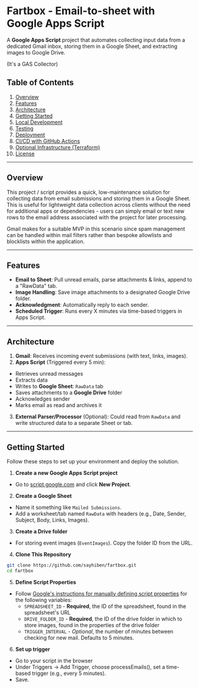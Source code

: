 # Fartbox - Email-to-sheet with Google Apps Script

A **Google Apps Script** project that automates collecting input data from a dedicated Gmail inbox, storing them in a Google Sheet, and extracting images to Google Drive.

(It's a GAS Collector)

## Table of Contents

1. [Overview](#overview)
2. [Features](#features)
3. [Architecture](#architecture)
4. [Getting Started](#getting-started)
5. [Local Development](#local-development)
6. [Testing](#testing)
7. [Deployment](#deployment)
8. [CI/CD with GitHub Actions](#cicd-with-github-actions)
9. [Optional Infrastructure (Terraform)](#optional-infrastructure-terraform)
10. [License](#license)

---

## Overview

This project / script provides a quick, low-maintenance solution for collecting data from email submissions and storing them in a Google Sheet. This is useful for lightweight data collection across clients without the need for additional apps or dependencies - users can simply email or text new rows to the email address associated with the project for later processing.

Gmail makes for a suitable MVP in this scenario since spam management can be handled within mail filters rather than bespoke allowlists and blocklists within the application.

---

## Features

- **Email to Sheet**: Pull unread emails, parse attachments & links, append to a "RawData" tab.
- **Image Handling**: Save image attachments to a designated Google Drive folder.
- **Acknowledgment**: Automatically reply to each sender.
- **Scheduled Trigger**: Runs every X minutes via time-based triggers in Apps Script.

---

## Architecture

1. **Gmail**: Receives incoming event submissions (with text, links, images).
2. **Apps Script** (Triggered every 5 min):
  - Retrieves unread messages
  - Extracts data
  - Writes to **Google Sheet**: `RawData` tab
  - Saves attachments to a **Google Drive** folder
  - Acknowledges sender
  - Marks email as read and archives it
3. **External Parser/Processor** (Optional): Could read from `RawData` and write structured data to a separate Sheet or tab.

---

## Getting Started

Follow these steps to set up your environment and deploy the solution.

1. **Create a new Google Apps Script project**  
  - Go to [script.google.com](https://script.google.com) and click **New Project**.  
2. **Create a Google Sheet**  
  - Name it something like `Mailed Submissions`.
  - Add a worksheet/tab named `RawData` with headers (e.g., Date, Sender, Subject, Body, Links, Images).
3. **Create a Drive folder**  
  - For storing event images (`EventImages`). Copy the folder ID from the URL.
4. **Clone This Repository**  
  ```bash
  git clone https://github.com/sayhiben/fartbox.git
  cd fartbox
  ```
5. **Define Script Properties**
  - Follow [Google's instructions for manually defining script properties](https://developers.google.com/apps-script/guides/properties#manage_script_properties_manually) for the following variables:
    - `SPREADSHEET_ID` - **Required**, the ID of the spreadsheet, found in the spreadsheet's URL
    - `DRIVE_FOLDER_ID` - **Required**, the ID of the drive folder in which to store images, found in the properties of the drive folder
    - `TRIGGER_INTERVAL` - _Optional_, the number of minutes between checking for new mail. Defaults to 5 minutes.
6. 	**Set up trigger**
  - Go to your script in the browser
  -	Under Triggers → Add Trigger, choose processEmails(), set a time-based trigger (e.g., every 5 minutes).
  - Save.